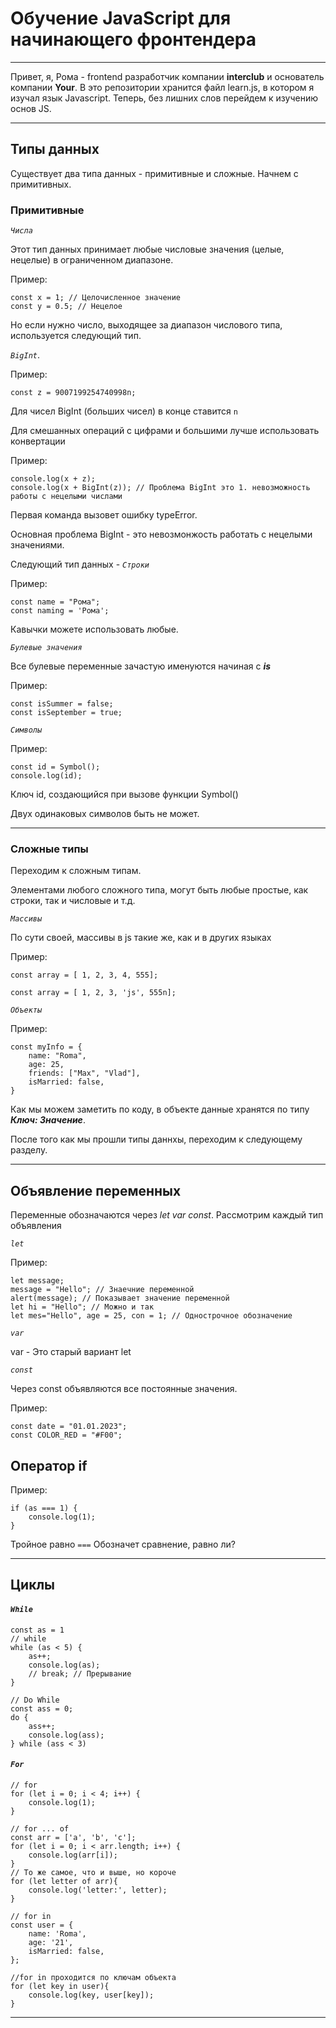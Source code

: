 # Обучение JavaScript для начинающего фронтендера

---

Привет, я, Рома - frontend разработчик компании **interclub** и основатель компании **Your**.
В это репозитории хранится файл learn.js, в котором я изучал язык Javascript. Теперь, без лишних слов
перейдем к изучению основ JS.

---

## Типы данных

Существует два типа данных - примитивные и сложные. Начнем с примитивных.

### Примитивные

_`Числа`_

Этот тип данных принимает любые числовые значения (целые, нецелые) в ограниченном диапазоне.

Пример:

```
const x = 1; // Целочисленное значение
const y = 0.5; // Нецелое
```

Но если нужно число, выходящее за диапазон числового типа, используется следующий тип.

_`BigInt`_.

Пример:

```
const z = 9007199254740998n;
```

Для чисел BigInt (больших чисел) в конце ставится `n`

Для смешанных операций с цифрами и большими лучше использовать конвертации

Пример:

```
console.log(x + z);
console.log(x + BigInt(z)); // Проблема BigInt это 1. невозможность работы с нецелыми числами
```

Первая команда вызовет ошибку typeError.

Основная проблема BigInt - это невозмонжость работать с нецелыми значениями.

Следующий тип данных - _`Строки`_

Пример:

```
const name = "Рома";
const naming = 'Рома';
```

Кавычки можете использовать любые.

_`Булевые значения`_

Все булевые переменные зачастую именуются начиная с **_is_**

Пример:

```
const isSummer = false;
const isSeptember = true;
```

_`Символы`_

Пример:

```
const id = Symbol();
console.log(id);
```

Ключ id, создающийся при вызове функции Symbol()

Двух одинаковых символов быть не может.

---

### Сложные типы

Переходим к сложным типам.

Элементами любого сложного типа, могут быть любые простые, как строки, так и числовые и т.д.

_`Массивы`_

По сути своей, массивы в js такие же, как и в других языках

Пример:

```
const array = [ 1, 2, 3, 4, 555];
```

```
const array = [ 1, 2, 3, 'js', 555n];
```

_`Объекты`_

Пример:

```
const myInfo = {
    name: "Roma",
    age: 25,
    friends: ["Max", "Vlad"],
    isMarried: false,
}
```

Как мы можем заметить по коду, в объекте данные хранятся по типу **_Ключ: Значение_**.

После того как мы прошли типы даннхы, переходим к следующему разделу.

---

## Объявление переменных

Переменные обозначаются через _let_ _var_ _const_. Рассмотрим каждый тип объявления

_`let`_

Пример:

```
let message;
message = "Hello"; // Знаечние переменной
alert(message); // Показывает значение переменной
let hi = "Hello"; // Можно и так
let mes="Hello", age = 25, con = 1; // Однострочное обозначение
```

_`var`_

var - Это старый вариант let

_`const`_

Через const объявляются все постоянные значения.

Пример:

```
const date = "01.01.2023";
const COLOR_RED = "#F00";
```

## Оператор if

Пример:

```
if (as === 1) {
    console.log(1);
}
```

Тройное равно `===` Обозначет сравнение, равно ли?

---

## Циклы

#### _`While`_

```
const as = 1
// while
while (as < 5) {
    as++;
    console.log(as);
    // break; // Прерывание
}

// Do While
const ass = 0;
do {
    ass++;
    console.log(ass);
} while (ass < 3)
```

#### _`For`_

```
// for
for (let i = 0; i < 4; i++) {
    console.log(1);
}

// for ... of
const arr = ['a', 'b', 'c'];
for (let i = 0; i < arr.length; i++) {
    console.log(arr[i]);
}
// То же самое, что и выше, но короче
for (let letter of arr){
    console.log('letter:', letter);
}

// for in
const user = {
    name: 'Roma',
    age: '21',
    isMarried: false,
};

//for in проходится по ключам объекта
for (let key in user){
    console.log(key, user[key]);
}
```

---